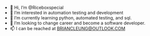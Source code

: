- 👋 Hi, I’m @Riceboxspecial
- 👀 I’m interested in automation testing and development
- 🌱 I’m currently learning python, automated testing, and sql.
- 💞️ I’m looking to change career and become a software developer.
- 📫 I can be reached at BRIANCLEUNG@OUTLOOK.COM

<!---
Riceboxspecial/Riceboxspecial is a ✨ special ✨ repository because its `README.md` (this file) appears on your GitHub profile.
You can click the Preview link to take a look at your changes.
--->
